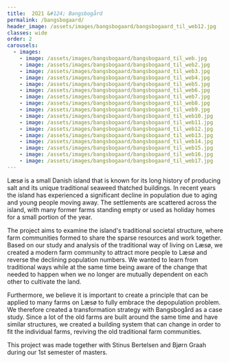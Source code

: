 ```yaml
---
title:  2O21 &#124; Bangsbogård
permalink: /bangsbogaard/
header_image: /assets/images/bangsbogaard/bangsbogaard_til_web12.jpg
classes: wide
order: 2
carousels:
  - images: 
    - image: /assets/images/bangsbogaard/bangsbogaard_til_web.jpg
    - image: /assets/images/bangsbogaard/bangsbogaard_til_web2.jpg
    - image: /assets/images/bangsbogaard/bangsbogaard_til_web3.jpg
    - image: /assets/images/bangsbogaard/bangsbogaard_til_web4.jpg
    - image: /assets/images/bangsbogaard/bangsbogaard_til_web5.jpg
    - image: /assets/images/bangsbogaard/bangsbogaard_til_web6.jpg
    - image: /assets/images/bangsbogaard/bangsbogaard_til_web7.jpg
    - image: /assets/images/bangsbogaard/bangsbogaard_til_web8.jpg
    - image: /assets/images/bangsbogaard/bangsbogaard_til_web9.jpg
    - image: /assets/images/bangsbogaard/bangsbogaard_til_web10.jpg
    - image: /assets/images/bangsbogaard/bangsbogaard_til_web11.jpg
    - image: /assets/images/bangsbogaard/bangsbogaard_til_web12.jpg
    - image: /assets/images/bangsbogaard/bangsbogaard_til_web13.jpg
    - image: /assets/images/bangsbogaard/bangsbogaard_til_web14.jpg
    - image: /assets/images/bangsbogaard/bangsbogaard_til_web15.jpg
    - image: /assets/images/bangsbogaard/bangsbogaard_til_web16.jpg
    - image: /assets/images/bangsbogaard/bangsbogaard_til_web17.jpg
---
```


Læsø is a small Danish island that is known for its long history of producing salt and its unique traditional seaweed thatched buildings. In recent years the island has experienced a significant decline in population due to aging and young people moving away. The settlements are scattered across the island, with many former farms standing empty or used as holiday homes for a small portion of the year.

<!--more-->

The project aims to examine the island's traditional societal structure, where farm communities formed to share the sparse resources and work together. Based on our study and analysis of the traditional way of living on Læsø, we created a modern farm community to attract more people to Læsø and reverse the declining population numbers. We wanted to learn from traditional ways while at the same time being aware of the change that needed to happen when we no longer are mutually dependent on each other to cultivate the land.

Furthermore, we believe it is important to create a principle that can be applied to many farms on Læsø to fully embrace the depopulation problem. We therefore created a transformation strategy with Bangsbogård as a case study. Since a lot of the old farms are built around the same time and have similar structures, we created a building system that can change in order to fit the individual farms, reviving the old traditional farm communities.

This project was made together with Stinus Bertelsen and Bjørn Graah during our 1st semester of masters. 
